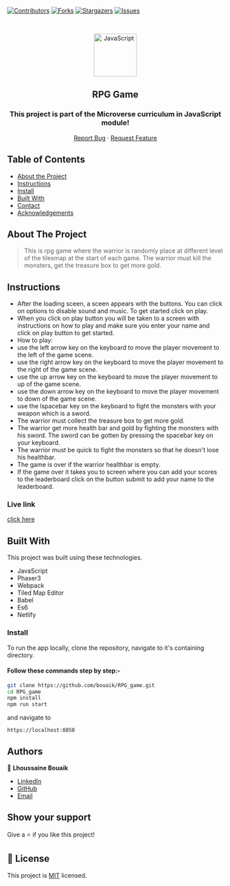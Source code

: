 <!--
*** Thanks for checking out this README Template. If you have a suggestion that would
*** make this better, please fork the repo and create a pull request or simply open
*** an issue with the tag "enhancement".
*** Thanks again! Now go create something AMAZING! :D
-->

<!-- PROJECT SHIELDS -->
<!--
*** I'm using markdown "reference style" links for readability.
*** Reference links are enclosed in brackets [ ] instead of parentheses ( ).
*** See the bottom of this document for the declaration of the reference variables
*** for contributors-url, forks-url, etc. This is an optional, concise syntax you may use.
*** https://www.markdownguide.org/basic-syntax/#reference-style-links
-->

[![Contributors][contributors-shield]][contributors-url]
[![Forks][forks-shield]][forks-url]
[![Stargazers][stars-shield]][stars-url]
[![Issues][issues-shield]][issues-url]

<!-- PROJECT LOGO -->

<br />
<p align="center">
  <a href="git@github.com:bouaik/RPG_game.git">
    <p align="center"> <img src="https://phaser.io/images/img.png" alt="JavaScript" width="100" height="100"> </p>
  </a>

  <h2 align="center">RPG Game</h2>
  <h3 align="center"> This project is part of the Microverse curriculum in JavaScript module! </h3>

  <p align="center">
    <a href="hhttps://github.com/bouaik/RPG_game/issues">Report Bug</a>
    · 
    <a href="https://github.com/bouaik/RPG_game/issues">Request Feature</a>
  </p>
</p>

<!-- TABLE OF CONTENTS -->

## Table of Contents

- [About the Project](#about-the-project)
- [Instructions](#Instructions)
- [Install](#Install)
- [Built With](#built-with)
- [Contact](#Authors)
- [Acknowledgements](#acknowledgements)

<!-- ABOUT THE PROJECT -->

## About The Project

> This is rpg game where the warrior is randomly place at different level of the tilesmap at the start of each game. The warrior must kill the monsters, get the treasure box to get more gold.

## Instructions

- After the loading sceen, a sceen appears with the buttons. You can click on options to disable sound and music. To get started click on play.
- When you click on play button you will be taken to a screen with instructions on how to play and make sure you enter your name and click on play button to get started.
- How to play:
- use the left arrow key on the keyboard to move the player movement to the left of the game scene.
- use the right arrow key on the keyboard to move the player movement to the right of the game scene.
- use the up arrow key on the keyboard to move the player movement to up of the game scene.
- use the down arrow key on the keyboard to move the player movement to down of the game scene.
- use the lspacebar key on the keyboard to fight the monsters with your weapon which is a sword.
- The warrior must collect the treasure box to get more gold.
- The warrior get more health bar and gold by fighting the monsters with his sword. The sword can be gotten by pressing the spacebar key on your keyboard.
- The warrior must be quick to fight the monsters so that he doesn't lose his healthbar.
- The game is over if the warrior healthbar is empty.
- If the game over it takes you to screen where you can add your scores to the leaderboard click on the button submit to add your name to the leaderboard.

### Live link

[click here](https://wizardly-swanson-51b9f4.netlify.app)

<!-- BUILD WITH -->

## Built With

This project was built using these technologies.

- JavaScript
- Phaser3
- Webpack
- Tiled Map Editor
- Babel
- Es6
- Netlify

### Install

To run the app locally, clone the repository, navigate to it's containing directory.

#### Follow these commands step by step:-

```bash
git clone https://github.com/bouaik/RPG_game.git
cd RPG_game
npm install
npm run start
```

and navigate to

```
https://localhost:8050
```

<!-- CONTACT -->

## Authors

👤 **Lhoussaine Bouaik**

- [LinkedIn](https://www.linkedin.com/in/lhoussainebouaik)
- [GitHub](https://github.com/bouaik)
- [Email](bouaik.lhou@gmail.com)

## Show your support

Give a ⭐️ if you like this project!

<!-- MARKDOWN LINKS & IMAGES -->
<!-- https://www.markdownguide.org/basic-syntax/#reference-style-links -->

[contributors-shield]: https://img.shields.io/github/contributors/bouaik/RPG_game.svg?style=flat-square
[contributors-url]: https://github.com/bouaik/RPG_game/graphs/contributors
[forks-shield]: https://img.shields.io/github/forks/bouaik/RPG_game.svg?style=flat-square
[forks-url]: https://github.com/jbouaik/RPG_game/network/members
[stars-shield]: https://img.shields.io/github/stars/bouaik/RPG_game.svg?style=flat-square
[stars-url]: https://github.com/bouaik/RPG_game/stargazers
[issues-shield]: https://img.shields.io/github/issues/bouaik/RPG_game.svg?style=flat-square
[issues-url]: https://github.com/bouaik/RPG_game/issues

## 📝 License

This project is [MIT](https://opensource.org/licenses/MIT) licensed.
